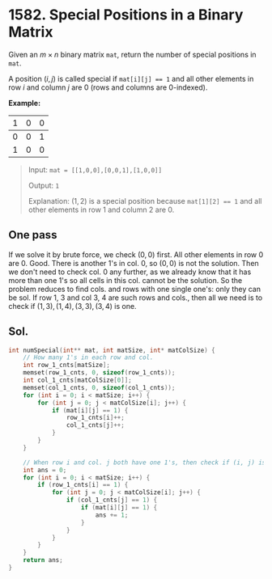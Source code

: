 # 1582. Special Positions in a Binary Matrix

Given an $m \times n$ binary matrix `mat`, return the number of special positions in `mat`.

A position $(i , j)$ is called special if `mat[i][j] == 1` and all other elements in row $i$ and column $j$ are $0$ (rows and columns are 0-indexed).

 
**Example:**

| <span style="font-weight:normal">1</span> | <span style="font-weight:normal">0</span> | <span style="font-weight:normal">0</span> |
|---|---|---|
| 0 | 0 | 1 |
| 1 | 0 | 0 |

> Input: `mat = [[1,0,0],[0,0,1],[1,0,0]]`
> 
> Output: `1`
> 
> Explanation: $(1, 2)$ is a special position because `mat[1][2] == 1` and all other elements in row $1$ and column $2$ are $0$.


## One pass

If we solve it by brute force, we check $(0, 0)$ first. All other elements in row 0 are $0$. Good. There is another $1$'s in col. 0, so $(0, 0)$ is not the solution. Then we don't need to check col. 0 any further, as we already know that it has more than one $1$'s so all cells in this col. cannot be the solution. So the problem reduces to find cols. and rows with one single one's: only they can be sol. If row 1, 3 and col 3, 4 are such rows and cols., then all we need is to check if $(1, 3), (1, 4), (3, 3), (3, 4)$ is one.

## Sol.

```c
int numSpecial(int** mat, int matSize, int* matColSize) {
    // How many 1's in each row and col.
    int row_1_cnts[matSize];
    memset(row_1_cnts, 0, sizeof(row_1_cnts));
    int col_1_cnts[matColSize[0]];
    memset(col_1_cnts, 0, sizeof(col_1_cnts));
    for (int i = 0; i < matSize; i++) {
        for (int j = 0; j < matColSize[i]; j++) {
            if (mat[i][j] == 1) {
                row_1_cnts[i]++;
                col_1_cnts[j]++;
            }
        }
    }

    // When row i and col. j both have one 1's, then check if (i, j) is 1. If yes, that's the special position
    int ans = 0;
    for (int i = 0; i < matSize; i++) {
        if (row_1_cnts[i] == 1) {
            for (int j = 0; j < matColSize[i]; j++) {
                if (col_1_cnts[j] == 1) {
                    if (mat[i][j] == 1) {
                        ans += 1;
                    }
                }
            }
        }
    }
    return ans;
}
```


